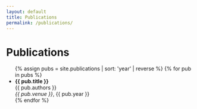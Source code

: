 ```yaml
---
layout: default
title: Publications
permalink: /publications/
---
```


<h1>Publications</h1>

<ul>
  {% assign pubs = site.publications | sort: 'year' | reverse %}
  {% for pub in pubs %}
    <li>
      <strong>{{ pub.title }}</strong><br>
      {{ pub.authors }}<br>
      <em>{{ pub.venue }}</em>, {{ pub.year }}<br>
    </li>
  {% endfor %}
</ul>
